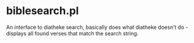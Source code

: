 # biblesearch.pl
An interface to diatheke search, basically does what diatheke doesn't do - displays all found verses that match the search string.
